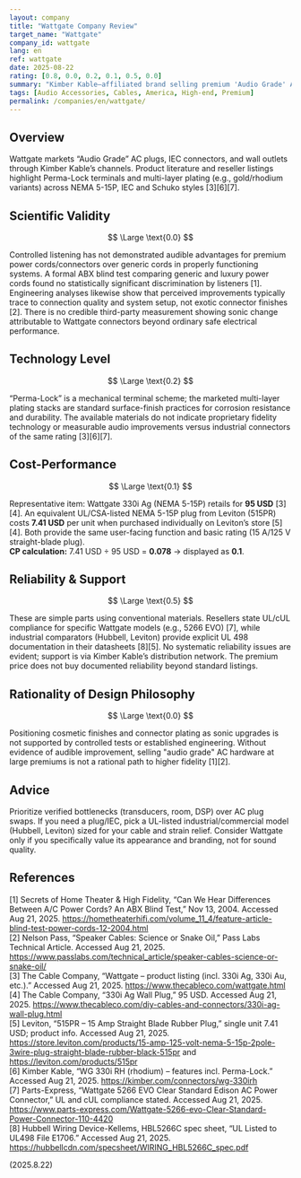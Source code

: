 ```yaml
---
layout: company
title: "Wattgate Company Review"
target_name: "Wattgate"
company_id: wattgate
lang: en
ref: wattgate
date: 2025-08-22
rating: [0.8, 0.0, 0.2, 0.1, 0.5, 0.0]
summary: "Kimber Kable–affiliated brand selling premium 'Audio Grade' AC connectors; plating and terminal tweaks but no demonstrated sonic benefit"
tags: [Audio Accessories, Cables, America, High-end, Premium]
permalink: /companies/en/wattgate/
---
```


## Overview

Wattgate markets “Audio Grade” AC plugs, IEC connectors, and wall outlets through Kimber Kable’s channels. Product literature and reseller listings highlight Perma-Lock terminals and multi-layer plating (e.g., gold/rhodium variants) across NEMA 5-15P, IEC and Schuko styles [3][6][7].

## Scientific Validity

$$ \Large \text{0.0} $$

Controlled listening has not demonstrated audible advantages for premium power cords/connectors over generic cords in properly functioning systems. A formal ABX blind test comparing generic and luxury power cords found no statistically significant discrimination by listeners [1]. Engineering analyses likewise show that perceived improvements typically trace to connection quality and system setup, not exotic connector finishes [2]. There is no credible third-party measurement showing sonic change attributable to Wattgate connectors beyond ordinary safe electrical performance.

## Technology Level

$$ \Large \text{0.2} $$

“Perma-Lock” is a mechanical terminal scheme; the marketed multi-layer plating stacks are standard surface-finish practices for corrosion resistance and durability. The available materials do not indicate proprietary fidelity technology or measurable audio improvements versus industrial connectors of the same rating [3][6][7].

## Cost-Performance

$$ \Large \text{0.1} $$

Representative item: Wattgate 330i Ag (NEMA 5-15P) retails for **95 USD** [3][4]. An equivalent UL/CSA-listed NEMA 5-15P plug from Leviton (515PR) costs **7.41 USD** per unit when purchased individually on Leviton’s store [5][4]. Both provide the same user-facing function and basic rating (15 A/125 V straight-blade plug).  
**CP calculation:** 7.41 USD ÷ 95 USD = **0.078** → displayed as **0.1**.

## Reliability & Support

$$ \Large \text{0.5} $$

These are simple parts using conventional materials. Resellers state UL/cUL compliance for specific Wattgate models (e.g., 5266 EVO) [7], while industrial comparators (Hubbell, Leviton) provide explicit UL 498 documentation in their datasheets [8][5]. No systematic reliability issues are evident; support is via Kimber Kable’s distribution network. The premium price does not buy documented reliability beyond standard listings.

## Rationality of Design Philosophy

$$ \Large \text{0.0} $$

Positioning cosmetic finishes and connector plating as sonic upgrades is not supported by controlled tests or established engineering. Without evidence of audible improvement, selling "audio grade" AC hardware at large premiums is not a rational path to higher fidelity [1][2].

## Advice

Prioritize verified bottlenecks (transducers, room, DSP) over AC plug swaps. If you need a plug/IEC, pick a UL-listed industrial/commercial model (Hubbell, Leviton) sized for your cable and strain relief. Consider Wattgate only if you specifically value its appearance and branding, not for sound quality.

## References

[1] Secrets of Home Theater & High Fidelity, “Can We Hear Differences Between A/C Power Cords? An ABX Blind Test,” Nov 13, 2004. Accessed Aug 21, 2025. https://hometheaterhifi.com/volume_11_4/feature-article-blind-test-power-cords-12-2004.html  
[2] Nelson Pass, “Speaker Cables: Science or Snake Oil,” Pass Labs Technical Article. Accessed Aug 21, 2025. https://www.passlabs.com/technical_article/speaker-cables-science-or-snake-oil/  
[3] The Cable Company, “Wattgate – product listing (incl. 330i Ag, 330i Au, etc.).” Accessed Aug 21, 2025. https://www.thecableco.com/wattgate.html  
[4] The Cable Company, “330i Ag Wall Plug,” 95 USD. Accessed Aug 21, 2025. https://www.thecableco.com/diy-cables-and-connectors/330i-ag-wall-plug.html  
[5] Leviton, “515PR – 15 Amp Straight Blade Rubber Plug,” single unit 7.41 USD; product info. Accessed Aug 21, 2025. https://store.leviton.com/products/15-amp-125-volt-nema-5-15p-2pole-3wire-plug-straight-blade-rubber-black-515pr and https://leviton.com/products/515pr  
[6] Kimber Kable, “WG 330i RH (rhodium) – features incl. Perma-Lock.” Accessed Aug 21, 2025. https://kimber.com/connectors/wg-330irh  
[7] Parts-Express, “Wattgate 5266 EVO Clear Standard Edison AC Power Connector,” UL and cUL compliance stated. Accessed Aug 21, 2025. https://www.parts-express.com/Wattgate-5266-evo-Clear-Standard-Power-Connector-110-4420  
[8] Hubbell Wiring Device-Kellems, HBL5266C spec sheet, “UL Listed to UL498 File E1706.” Accessed Aug 21, 2025. https://hubbellcdn.com/specsheet/WIRING_HBL5266C_spec.pdf

(2025.8.22)

